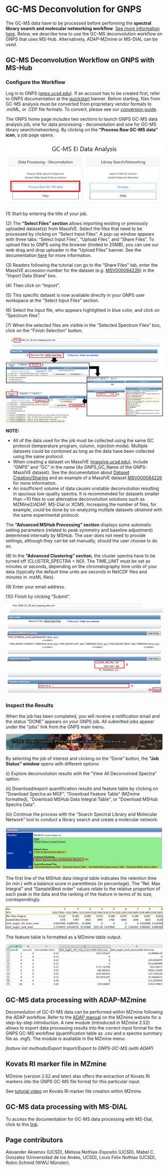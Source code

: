 # GC-MS Deconvolution for GNPS


The GC-MS data have to be processed before performing the **spectral library search and molecular networking workflow**. [See more information here](gc-ms-library-molecular-network.md). Below, we describe how to use the GC-MS deconvolution workflow on GNPS that uses MS-Hub. Alternatively, ADAP-MZmine or MS-DIAL can be used.


## GC-MS Deconvolution Workflow on GNPS with MS-Hub


### Configure the Workflow
Log in to GNPS  ([gnps.ucsd.edu](https://gnps.ucsd.edu/ProteoSAFe/static/gnps-splash.jsp)). If an account has to be created first, refer to GNPS documentation at the [quickstart](https://ccms-ucsd.github.io/GNPSDocumentation/quickstart/) banner. Before starting, files from GC-MS analysis must be converted from proprietary vendor formats to .mzML, or .CDF file formats. To convert, please see our [conversion guide](https://ccms-ucsd.github.io/GNPSDocumentation/fileconversion/). 

The GNPS home page includes two sections to launch GNPS GC-MS data analysis job, one for data processing - deconvolution and one for GC-MS library search/networking. By clicking on the **“Process Raw GC-MS data” icon**, a job page opens.

![img](img/GC-MS_documentation/Fig_1A.png)

(1) Start by entering the title of your job. 

(2) The **“Select Files” section** allows importing existing or previously uploaded dataset(s) from MassIVE. Select the files that need to be processed by clicking on “Select Input Files”. A pop-up window appears with three tabs: “Select Input Files”, “Upload Files”, and “Share Files”. To upload files to GNPS using the browser (limited to 20MB), you can use our web drag and drop uploader in the “Upload Files” banner. See the documentation [here](https://ccms-ucsd.github.io/GNPSDocumentation/fileupload/) for more information. 

(3) Readers following the tutorial can go to the “Share Files” tab, enter the MassIVE accession number for the dataset (e.g. [MSV000084226](https://gnps.ucsd.edu/ProteoSAFe/result.jsp?task=671cd79ac3af4c4493e4025d62d161e1&view=advanced_view)) in the “Import Data Share” box.

(4) Then click on “Import”. 

(5) This specific dataset is now available directly in your GNPS user workspace at the “Select Input Files” section. 

(6) Select the input file, who appears highlighted in blue color, and click on “Spectrum files”. 

(7) When the selected files are visible in the “Selected Spectrum Files” box, click on the “Finish Selection” button.

![img](img/GC-MS_documentation/Fig_2.png)

**NOTE:** 

- All of the data used for the job must be collected using the same GC protocol (temperature program, column, injection mode). Multiple datasets could be combined as long as the data have been collected using the same protocol. 
- When creating a dataset on MassIVE ([massive.ucsd.edu](https://massive.ucsd.edu/ProteoSAFe/static/massive.jsp)), include “GNPS” and “GC” in the name (As GNPS_GC_Name of the GNPS-MassIVE dataset). See the documentation about [Dataset Creation/Sharing](https://ccms-ucsd.github.io/GNPSDocumentation/datasets/) and an example of a MassIVE dataset [MSV000084226](https://gnps.ucsd.edu/ProteoSAFe/result.jsp?task=671cd79ac3af4c4493e4025d62d161e1&view=advanced_view) for more information.
- An insufficient volume of data causes unstable deconvolution resulting in spurious low-quality spectra. It is recommended for datasets smaller than ~10 files to use alternative deconvolution solutions such as MZMine2/ADAP, MS-Dial or XCMS. Increasing the number of files, for example, could be done by co-analyzing multiple datasets obtained with the same experimental protocol. 



The **“Advanced MSHub Processing” section** displays some automatic setting parameters (related to peak symmetry and baseline adjustment) determined internally by MSHub. The user does not need to provide settings, although they can be set manually, should the user choose to do so. 

(8) In the **“Advanced Clustering” section**, the cluster spectra have to be turned off (CLUSTER_SPECTRA = NO). The TIME_UNIT must be set as minutes or seconds, depending on the chromatography time units of your data (typically the default time units are seconds in NetCDF files and minutes in .mzML files). 

(9) Enter your email address.

(10) Finish by clicking “Submit”.

![img](img/GC-MS_documentation/Fig_3.png)

### Inspect the Results

When the job has been completed, you will receive a notification email and the status “DONE” appears on your GNPS job. All submitted jobs appear under the “jobs” link from the GNPS main menu. 

![img](img/GC-MS_documentation/Fig_4.png)

By selecting the job of interest and clicking on the “Done” button, the **“Job Status” window** opens with different options:

(i) Explore deconvolution results with the “View All Deconvolved Spectra” option.

(ii) Download/export quantification results and feature table by clicking on “Download Spectra as MGF”, “Download Feature Table” (MZmine formatted), "Download MSHub Data Integral Table", or "Download MSHub Spectra Data".

(iii) Continue the process with the “Search Spectral Library and Molecular Network” tool to conduct a library search and create a molecular network.

![img](img/GC-MS_documentation/Fig_5.png)

The first line of the MSHub data integral table indicates the retention time (in min.) with a balance score in parenthesis (in percentage). The “Rel. Max Integral” and “Sample\Best order” values relate to the relative proportion of each peak in the data and the ranking of the feature in terms of its size, correspondingly.

![img](img/GC-MS_documentation/Fig_6.png)

The feature table is formatted as a MZmine table output. 

![img](img/GC-MS_documentation/Fig_6B.png)



## GC-MS data processing with ADAP-MZmine
Deconvolution of GC-EI-MS data can be performed within MZmine following the ADAP workflow. Refer to the [ADAP manual](https://mzmine.github.io/documentation.html) on the MZmine website for a step-by-step introduction. A new module (introduced in MZmine 2.52) allows to export data processing results into the correct input format for the GNPS GC-MS workflow (quantification table as .csv and a spectra summary file as .mgf). The module is available in the MZmine menu: 

_feature list methods/Export Import/Export to GNPS-GC-MS (with ADAP)_ 

## Kovats RI marker file in MZmine
MZmine (version 2.52 and later) also offers the extraction of Kovats RI markers into the GNPS GC-MS file format for this particular input.

See [tutorial video](https://youtu.be/XodHMJcuwnk) on Kovats RI marker file creation within MZmine.


## GC-MS data processing with MS-DIAL
To access the documentation for GC-MS data processing with MS-Dial, click to this [link](gc-ms-data_processing_MS-DIAL.md).

## Page contributors
Alexander Aksenov (UCSD), Melissa Nothias-Esposito (UCSD), Mabel C. Gonzalez (Universidad de los Andes, UCSD), Louis Felix Nothias (UCSD), Robin Schmid (WWU Münster).

